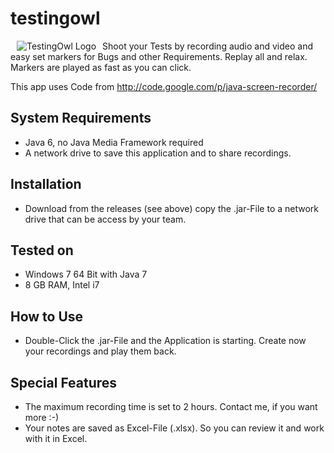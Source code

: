 testingowl
==========

<img src="https://github.com/sebastianfiechter/testingowl/blob/master/src/main/resources/testingowl_welcome.png?raw=true" align="left" hspace="10" alt="TestingOwl Logo" /> Shoot your Tests by recording audio and video and easy set markers for Bugs and other Requirements. Replay all and relax. Markers are played as fast as you can click.

This app uses Code from http://code.google.com/p/java-screen-recorder/

System Requirements
-------------

- Java 6, no Java Media Framework required
- A network drive to save this application and to share recordings.

Installation
-------------

- Download from the releases (see above) copy the .jar-File to a network drive that can be access by your team.

Tested on
-------------

- Windows 7 64 Bit with Java 7
- 8 GB RAM, Intel i7

How to Use
-------------

- Double-Click the .jar-File and the Application is starting. Create now your recordings and play them back. 

Special Features
-------------

- The maximum recording time is set to 2 hours. Contact me, if you want more :-)
- Your notes are saved as Excel-File (.xlsx). So you can review it and work with it in Excel.

